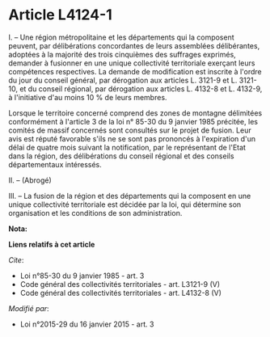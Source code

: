 # Article L4124-1

I. – Une région métropolitaine et les départements qui la composent peuvent, par délibérations concordantes de leurs
assemblées délibérantes, adoptées à la majorité des trois cinquièmes des suffrages exprimés, demander à fusionner en une
unique collectivité territoriale exerçant leurs compétences respectives. La demande de modification est inscrite à l'ordre du
jour du conseil général, par dérogation aux articles L. 3121-9 et L. 3121-10, et du conseil régional, par dérogation aux
articles L. 4132-8 et L. 4132-9, à l'initiative d'au moins 10 % de leurs membres. 

Lorsque le territoire concerné comprend des zones de montagne délimitées conformément à l'article 3 de la loi n° 85-30 du 9
janvier 1985 précitée, les comités de massif concernés sont consultés sur le projet de fusion. Leur avis est réputé favorable
s'ils ne se sont pas prononcés à l'expiration d'un délai de quatre mois suivant la notification, par le représentant de
l'Etat dans la région, des délibérations du conseil régional et des conseils départementaux intéressés. 

II. – (Abrogé) 

III. – La fusion de la région et des départements qui la composent en une unique collectivité territoriale est décidée par la
loi, qui détermine son organisation et les conditions de son administration.

**Nota:**



**Liens relatifs à cet article**

_Cite_:

  - Loi n°85-30 du 9 janvier 1985 - art. 3
  - Code général des collectivités territoriales - art. L3121-9 (V)
  - Code général des collectivités territoriales - art. L4132-8 (V)

_Modifié par_:

  - Loi n°2015-29 du 16 janvier 2015 - art. 3

